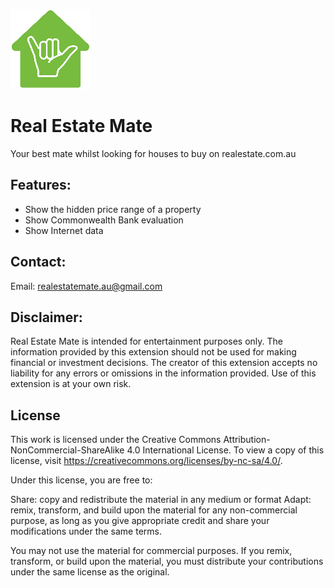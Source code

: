![logo](public/logo/logo-128.png)

# Real Estate Mate

Your best mate whilst looking for houses to buy on realestate.com.au

## Features:

- Show the hidden price range of a property
- Show Commonwealth Bank evaluation
- Show Internet data

## Contact:

Email: [realestatemate.au@gmail.com](mailto:realestatemate.au@gmail.com)

## Disclaimer:

Real Estate Mate is intended for entertainment purposes only. The information provided by this extension should not be used for making financial or investment decisions. The creator of this extension accepts no liability for any errors or omissions in the information provided. Use of this extension is at your own risk.


## License

This work is licensed under the Creative Commons Attribution-NonCommercial-ShareAlike 4.0 International License. To view a copy of this license, visit https://creativecommons.org/licenses/by-nc-sa/4.0/.

Under this license, you are free to:

Share: copy and redistribute the material in any medium or format
Adapt: remix, transform, and build upon the material
for any non-commercial purpose, as long as you give appropriate credit and share your modifications under the same terms.

You may not use the material for commercial purposes. If you remix, transform, or build upon the material, you must distribute your contributions under the same license as the original.
